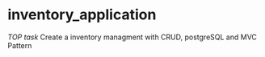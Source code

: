 # inventory_application
*TOP task* Create a inventory managment with CRUD, postgreSQL and MVC Pattern
